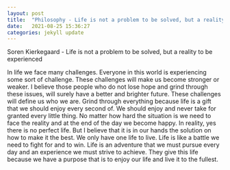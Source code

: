 ```yaml
---
layout: post
title:  "Philosophy - Life is not a problem to be solved, but a reality to be experienced"
date:   2021-08-25 15:36:27
categories: jekyll update
---
```


Soren Kierkegaard -  Life is not a problem to be solved, but a reality to be experienced 

In life we face many challenges. Everyone in this world is experiencing some sort of challenge. These challenges will make us become stronger or weaker. I believe those people who do not lose hope and grind through these issues, will surely have a better and brighter future. These challenges will define us who we are. Grind through everything because life is a gift that we should enjoy every second of. We should enjoy and never take for granted every little thing. No matter how hard the situation is we need to face the reality and at the end of the day we become happy. In reality, yes there is no perfect life. But I believe that it is in our hands the solution on how to make it the best. We only have one life to live. Life is like a battle we need to fight for and to win. Life is an adventure that we must pursue every day and an experience we must strive to achieve. They give this life because we have a purpose that is to enjoy our life and live it to the fullest.